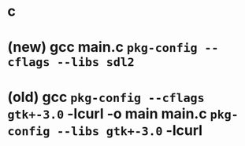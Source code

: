 # c

# (new) gcc main.c `pkg-config --cflags --libs sdl2`



# (old) gcc `pkg-config --cflags gtk+-3.0` -lcurl -o main main.c `pkg-config --libs gtk+-3.0` -lcurl